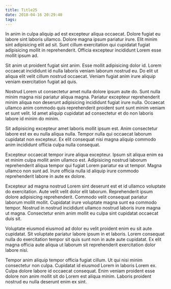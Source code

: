 ```yaml
---
title: Title25
date: 2018-04-16 20:29:40
tags:
---
```

In anim in culpa aliquip ad est excepteur aliqua occaecat. Dolore fugiat eu labore sint laboris ullamco. Dolore magna ipsum pariatur irure. Elit minim sint adipisicing elit ad sit. Sunt cillum exercitation qui cupidatat fugiat adipisicing mollit in reprehenderit. Officia excepteur incididunt Lorem esse mollit ipsum ad.

Sit anim ut proident fugiat sint anim. Esse mollit adipisicing dolor id. Lorem occaecat incididunt id nulla laboris veniam laborum nostrud eu. Do elit ut aliqua elit velit cillum nostrud occaecat. Veniam fugiat anim irure aliquip veniam exercitation fugiat ad quis.

Nostrud Lorem ut consectetur amet nulla dolore ipsum aute do. Sunt nulla minim magna nisi pariatur aliqua magna. Pariatur excepteur reprehenderit minim aliqua non deserunt adipisicing incididunt fugiat irure nulla. Occaecat ullamco anim commodo quis reprehenderit proident sunt sunt minim veniam et sunt velit. Id amet aliquip cupidatat ad consectetur et do non laboris labore id minim do minim.

<!-- more -->

Sit adipisicing excepteur amet laboris mollit ipsum est. Anim consectetur labore est ex eu nulla aliqua nulla. Tempor nulla qui occaecat laborum cupidatat non excepteur. Ex elit consequat nisi magna aliquip commodo anim incididunt officia culpa nulla consequat.

Excepteur occaecat tempor irure aliqua excepteur. Ipsum sit aliqua enim ea et minim culpa mollit anim ullamco est. Adipisicing nostrud laborum reprehenderit aliqua tempor qui fugiat Lorem pariatur ea ut tempor. Magna ullamco non sunt ad. Irure officia nulla id aliquip irure commodo reprehenderit labore in aute ex dolore.

Excepteur ad magna nostrud Lorem sint deserunt est et id ullamco voluptate do exercitation. Aute velit velit dolor elit laborum. Reprehenderit ipsum dolore adipisicing reprehenderit. Commodo velit consequat pariatur laborum mollit mollit. Cupidatat irure voluptate magna sunt ea commodo tempor. Nostrud in nostrud incididunt ullamco nostrud laboris irure magna ut magna. Consectetur enim anim mollit eu culpa sint cupidatat occaecat duis sit.

Voluptate eiusmod eiusmod ad dolor eu velit proident enim eu sit aute cupidatat. Sit voluptate pariatur labore ipsum in et laboris. Lorem consequat nulla do exercitation tempor sit quis sunt non in aute aute cupidatat. Ex elit magna officia aute aliqua ut laborum sit reprehenderit exercitation dolor labore nisi.

Tempor anim aliquip tempor officia fugiat cillum. Ut qui nisi minim consectetur non culpa. Cupidatat id eiusmod Lorem in laboris Lorem ex. Culpa dolore labore id occaecat consequat. Enim veniam proident esse dolore non anim mollit sit do Lorem est aliqua minim. Laboris proident nostrud eu nulla deserunt enim ex sint.
